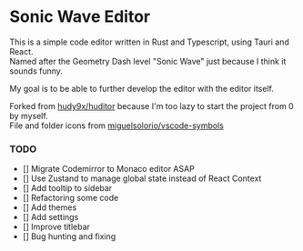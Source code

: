 # Sonic Wave Editor

This is a simple code editor written in Rust and Typescript, using Tauri and React.  
Named after the Geometry Dash level "Sonic Wave" just because I think it sounds funny.

My goal is to be able to further develop the editor with the editor itself.

Forked from [hudy9x/huditor](https://github.com/hudy9x/huditor/) because I'm too lazy to start the project from 0 by myself.  
File and folder icons from [miguelsolorio/vscode-symbols](https://github.com/miguelsolorio/vscode-symbols)  

### TODO

- [] Migrate Codemirror to Monaco editor ASAP
- [] Use Zustand to manage global state instead of React Context
- [] Add tooltip to sidebar
- [] Refactoring some code
- [] Add themes
- [] Add settings
- [] Improve titlebar
- [] Bug hunting and fixing